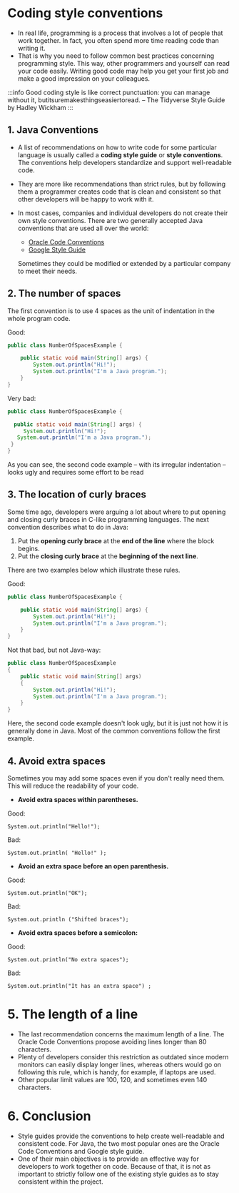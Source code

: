 # Coding style conventions

- In real life, programming is a process that involves a lot of people that work together. In fact, you often spend more time reading code than writing it.
- That is why you need to follow common best practices concerning programming style. This way, other programmers and yourself can read your code easily. Writing good code may help you get your first job and make a good impression on your colleagues.

:::info
Good coding style is like correct punctuation: you can manage without it, butitsuremakesthingseasiertoread. – The Tidyverse Style Guide by Hadley Wickham
:::

## 1. Java Conventions
- A list of recommendations on how to write code for some particular language is usually called a **coding style guide** or **style conventions**. The conventions help developers standardize and support well-readable code.
- They are more like recommendations than strict rules, but by following them a programmer creates code that is clean and consistent so that other developers will be happy to work with it.
- In most cases, companies and individual developers do not create their own style conventions. There are two generally accepted Java conventions that are used all over the world:
    - [Oracle Code Conventions](https://www.oracle.com/technetwork/java/codeconventions-150003.pdf)
    - [Google Style Guide](https://google.github.io/styleguide/javaguide.html)
    
    Sometimes they could be modified or extended by a particular company to meet their needs.
    

## 2. The number of spaces
The first convention is to use 4 spaces as the unit of indentation in the whole program code.

Good:
```java
public class NumberOfSpacesExample {

    public static void main(String[] args) {
        System.out.println("Hi!");
        System.out.println("I'm a Java program.");
    }
}
```
Very bad:
```java
public class NumberOfSpacesExample {

  public static void main(String[] args) {
     System.out.println("Hi!");
   System.out.println("I'm a Java program.");
 }
}
```

As you can see, the second code example – with its irregular indentation – looks ugly and requires some effort to be read

## 3. The location of curly braces
Some time ago, developers were arguing a lot about where to put opening and closing curly braces in C-like programming languages. The next convention describes what to do in Java:

1. Put the **opening curly brace** at the **end of the line** where the block begins.
2. Put the **closing curly brace** at the **beginning of the next line**.

There are two examples below which illustrate these rules.

Good:
```java
public class NumberOfSpacesExample {

    public static void main(String[] args) {
        System.out.println("Hi!");
        System.out.println("I'm a Java program.");
    }
}
```

Not that bad, but not Java-way:

```java
public class NumberOfSpacesExample 
{
    public static void main(String[] args) 
    {
        System.out.println("Hi!");
        System.out.println("I'm a Java program.");
    }
}
```

Here, the second code example doesn't look ugly, but it is just not how it is generally done in Java. Most of the common conventions follow the first example.

## 4. Avoid extra spaces
Sometimes you may add some spaces even if you don't really need them. This will reduce the readability of your code.
    
* **Avoid extra spaces within parentheses.**

Good:

    System.out.println("Hello!");

Bad:

    System.out.println( "Hello!" );

- **Avoid an extra space before an open parenthesis.**

Good:

    System.out.println("OK");

Bad:

    System.out.println ("Shifted braces");
    
* **Avoid extra spaces before a semicolon:**

Good:

    System.out.println("No extra spaces");

Bad:

    System.out.println("It has an extra space") ;

# 5. The length of a line
- The last recommendation concerns the maximum length of a line. The Oracle Code Conventions propose avoiding lines longer than 80 characters. 
- Plenty of developers consider this restriction as outdated since modern monitors can easily display longer lines, whereas others would go on following this rule, which is handy, for example, if laptops are used.
- Other popular limit values are 100, 120, and sometimes even 140 characters.

# 6. Conclusion
- Style guides provide the conventions to help create well-readable and consistent code. For Java, the two most popular ones are the Oracle Code Conventions and Google style guide.
- One of their main objectives is to provide an effective way for developers to work together on code. Because of that, it is not as important to strictly follow one of the existing style guides as to stay consistent within the project.

